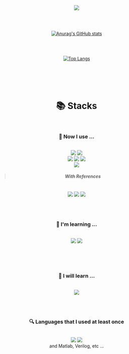 <div align='center'>


<img src="https://capsule-render.vercel.app/api?type=soft&color=auto&height=200&section=header&text=NoTaste's%20Github&fontSize=90" />

<br/>
<br/>
<br/>
<br/>

  [![Anurag's GitHub stats](https://github-readme-stats.vercel.app/api?username=NoTaste-def&show_icons=true&theme=codeSTACKr)](https://github.com/anuraghazra/github-readme-stats)
  
<br/>
<br/>

[![Top Langs](https://github-readme-stats.vercel.app/api/top-langs/?username=anuraghazra&layout=compact)](https://github.com/anuraghazra/github-readme-stats)

<br/>
<br/>
<br/>
<br/>

# 📚 Stacks
<br/>

### 🔭 Now I use ...
<br/>
<img src="https://img.shields.io/badge/React-61DAFB?style=for-the-badge&logo=React&logoColor=white">
<img src="https://img.shields.io/badge/Redux-764ABC?style=for-the-badge&logo=Redux&logoColor=white">
<br/>
<img src="https://img.shields.io/badge/HTML5-E34F26?style=for-the-badge&logo=HTML5&logoColor=white">
<img src="https://img.shields.io/badge/CSS3-1572B6?style=for-the-badge&logo=CSS3&logoColor=white">
<img src="https://img.shields.io/badge/JavaScript-F7DF1E?style=for-the-badge&logo=JavaScript&logoColor=white">
<br/>
<img src="https://img.shields.io/badge/Python-3776AB?style=for-the-badge&logo=Python&logoColor=white">

> ##### With References
<br/>
<img src="https://img.shields.io/badge/MySQL-4479A1?style=for-the-badge&logo=MySQL&logoColor=white">
<img src="https://img.shields.io/badge/PostgreSQL-4169E1?style=for-the-badge&logo=PostgreSQL&logoColor=white">
<img src="https://img.shields.io/badge/TypeScript-3178C6?style=for-the-badge&logo=TypeScript&logoColor=white">

<br/>
<br/>
<br/>
<br/>

### 🌱 I'm learning ...
<br/>
<img src="https://img.shields.io/badge/Spring-6DB33F?style=for-the-badge&logo=Spring&logoColor=white">
<img src="https://img.shields.io/badge/Spring Boot-6DB33F?style=for-the-badge&logo=Spring Boot&logoColor=white">
<br/>


<br/>
<br/>
<br/>
<br/>

### 🌱 I will learn ...
<br/>
<img src="https://img.shields.io/badge/Next.js-000000?style=for-the-badge&logo=Next.js&logoColor=white">


<br/>
<br/>
<br/>
<br/>

### 🔍 Languages that I used at least once
<br/>
<img src="https://img.shields.io/badge/C-A8B9CC?style=for-the-badge&logo=C&logoColor=white">
<img src="https://img.shields.io/badge/C++-00599C?style=for-the-badge&logo=C++&logoColor=white">
<br/>
and Matlab, Verilog, etc ...


</div>

<!--
**NoTaste-def/NoTaste-def** is a ✨ _special_ ✨ repository because its `README.md` (this file) appears on your GitHub profile.

Here are some ideas to get you started:

- 🔭 I’m currently working on ...
- 🌱 I’m currently learning ...
- 👯 I’m looking to collaborate on ...
- 🤔 I’m looking for help with ...
- 💬 Ask me about ...
- 📫 How to reach me: ...
- 😄 Pronouns: ...
- ⚡ Fun fact: ...
-->


